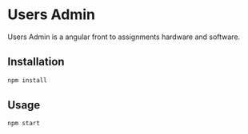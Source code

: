 # Users Admin

Users Admin is a angular front to assignments hardware and software.

## Installation



```bash
npm install
```

## Usage

```python
npm start
```